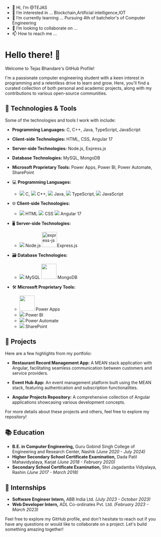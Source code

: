 - 👋 Hi, I’m @TEJAS
- 👀 I’m interested in ...
Blockchain,Artificial intelligence,IOT
- 🌱 I’m currently learning ...
Pursuing 4th of batchelor's of Computer Engineering
- 💞️ I’m looking to collaborate on ...
- 📫 How to reach me ...

# Hello there! 👋

Welcome to Tejas Bhandare's GitHub Profile!

I'm a passionate computer engineering student with a keen interest in programming and a relentless drive to learn and grow. Here, you'll find a curated collection of both personal and academic projects, along with my contributions to various open-source communities.

## 🔧 Technologies & Tools

Some of the technologies and tools I work with include:

- **Programming Languages:** C, C++, Java, TypeScript, JavaScript
- **Client-side Technologies:** HTML, CSS, Angular 17
- **Server-side Technologies:** Node.js, Express.js
- **Database Technologies:** MySQL, MongoDB
- **Microsoft Proprietary Tools:** Power Apps, Power BI, Power Automate, SharePoint
- 💻 **Programming Languages:** 
  - <img src="https://img.icons8.com/color/48/000000/c-programming.png"/> C, <img src="https://img.icons8.com/color/48/000000/c-plus-plus-logo.png"/> C++, <img src="https://img.icons8.com/color/48/000000/java-coffee-cup-logo.png"/> Java, <img src="https://img.icons8.com/color/48/000000/typescript.png"/> TypeScript, <img src="https://img.icons8.com/color/48/000000/javascript.png"/> JavaScript

- 🌐 **Client-side Technologies:** 
  - <img src="https://img.icons8.com/color/48/000000/html-5.png"/> HTML <img src="https://img.icons8.com/color/48/000000/css3.png"/> CSS <img src="https://img.icons8.com/color/48/000000/angularjs.png"/> Angular 17

- 🖥️ **Server-side Technologies:** 
  - <img src="https://img.icons8.com/color/48/000000/nodejs.png"/> Node.js <img width="50" height="50" src="https://img.icons8.com/ios/50/express-js.png" alt="express-js"/>Express.js

- 🗃️ **Database Technologies:** 
  - <img src="https://img.icons8.com/color/48/000000/mysql.png"/> MySQL <img width="50" height="50" src="https://www.cdnlogo.com/logos/m/30/mongodb-icon.svg"/> MongoDB

- 🛠️ **Microsoft Proprietary Tools:** 
  - <img width="50" height="50" src="https://img.icons8.com/fluency/48/microsoft-power-apps.png"/> Power Apps
  - <img src="https://img.icons8.com/color/48/000000/power-bi.png"/> Power BI
  - <img src="https://img.icons8.com/color/48/000000/power-automate.png"/> Power Automate
  - <img src="https://img.icons8.com/color/48/000000/sharepoint.png"/> SharePoint

## 🚀 Projects

Here are a few highlights from my portfolio:

- **Restaurant Record Management App:** A MEAN stack application with Angular, facilitating seamless communication between customers and service providers.
  
- **Event Hub App:** An event management platform built using the MEAN stack, featuring authentication and subscription functionalities.

- **Angular Projects Repository:** A comprehensive collection of Angular applications showcasing various development concepts.

For more details about these projects and others, feel free to explore my repository!

## 📚 Education

- **B.E. in Computer Engineering,** Guru Gobind Singh College of Engineering and Research Center, Nashik *(June 2020 - July 2024)*
- **Higher Secondary School Certificate Examination,** Dada Patil Mahavidyalaya, Karjat *(June 2018 - February 2020)*
- **Secondary School Certificate Examination,** Shri Jagadamba Vidyalaya, Rashin *(June 2017 - March 2018)*

## 💼 Internships

- **Software Engineer Intern,** ABB India Ltd. *(July 2023 - October 2023)*
- **Web Developer Intern,** ADL Co-ordinates Pvt. Ltd. *(February 2023 - March 2023)*

Feel free to explore my GitHub profile, and don't hesitate to reach out if you have any questions or would like to collaborate on a project. Let's build something amazing together!
<!---
PhoenixTEJAS/PhoenixTEJAS is a ✨ special ✨ repository because its `README.md` (this file) appears on your GitHub profile.
You can click the Preview link to take a look at your changes.
--->
